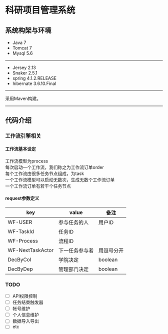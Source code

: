 # 科研项目管理系统
## 系统构架与环境
+ Java 7
+ Tomcat 7
+ Mysql 5.6

----
+ Jersey 2.13
+ Snaker 2.5.1
+ spring 4.1.2.RELEASE
+ hibernate 3.6.10.Final

----
采用Maven构建。

- - -

## 代码介绍
### 工作流引擎相关
#### 工作流基本设定
工作流模型为process  
每次启动一个工作流，我们称之为工作流订单order  
每个工作流由很多任务节点组成，为task  
一个工作流模型可以启动无数次，生成无数个工作流订单  
一个工作流订单有若干个任务节点  

#### request参数定义
| key | value |备注|
|--------|--------|-------|
| WF-USER|参与任务的人|用户ID|
|WF-TaskId|任务ID||
|WF-Process|流程ID||
|WF-NextTaskActor|下一任务参与者|用逗号分开|
|DecByCol|学院决定|boolean|
|DecByDep|管理部门决定|boolean|

### TODO
- [ ] API权限控制
- [ ] 任务结束触发器
- [ ] 帐号维护
- [ ] 个人信息维护
- [ ] 数据导入导出
- [ ] etc